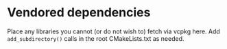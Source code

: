 # Vendored dependencies

Place any libraries you cannot (or do not wish to) fetch via vcpkg here.
Add `add_subdirectory()` calls in the root CMakeLists.txt as needed.